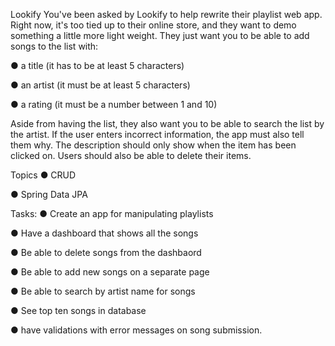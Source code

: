 Lookify
You've been asked by Lookify to help rewrite their playlist web app. Right now, it's too tied up to their online store, and they want to demo something a little more light weight. They just want you to be able to add songs to the list with:

● a title (it has to be at least 5 characters)

● an artist (it must be at least 5 characters)

● a rating (it must be a number between 1 and 10)

Aside from having the list, they also want you to be able to search the list by the artist. If the user enters incorrect information, the app must also tell them why. The description should only show when the item has been clicked on. Users should also be able to delete their items.

Topics
● CRUD

● Spring Data JPA

Tasks:
● Create an app for manipulating playlists

● Have a dashboard that shows all the songs

● Be able to delete songs from the dashbaord

● Be able to add new songs on a separate page

● Be able to search by artist name for songs

● See top ten songs in database

● have validations with error messages on song submission.